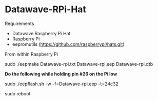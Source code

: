 # Datawave-RPi-Hat

Requirements
- Datawave Raspberry Pi Hat
- Raspberry Pi
- eepromutils (https://github.com/raspberrypi/hats.git)

From within Raspberry Pi

sudo ./eepmake Datawave-rpi.txt Datawave-rpi.eep Datawave-rpi.dtb

**Do the following while holding pin #26 on the Pi low**

sudo ./eepflash.sh -w -f=Datawave-rpi.eep -t=24c32

sudo reboot
